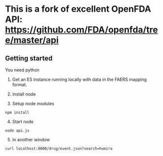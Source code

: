 # This is a fork of excellent OpenFDA API: https://github.com/FDA/openfda/tree/master/api

## Getting started

You need python

1. Get an ES instance running locally with data in the FAERS mapping format.

2. Install node

3. Setup node modules

```
npm install
```

4. Start node

```
node api.js
```

5. In another window

```
curl localhost:8000/drug/event.json?search=humira
```
